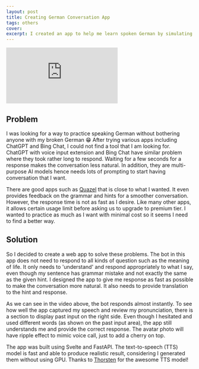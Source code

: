 ```yaml
---
layout: post
title: Creating German Conversation App
tags: others
cover: 
excerpt: I created an app to help me learn spoken German by simulating daily conversation.
---
```


<iframe src="https://www.youtube.com/embed/dvJnHjX9f4Q?si=J5sQBSVQ-oERBSve" title="YouTube video player" frameborder="0" allow="accelerometer; autoplay; clipboard-write; encrypted-media; gyroscope; picture-in-picture; web-share" allowfullscreen></iframe>

## Problem

I was looking for a way to practice speaking German without bothering anyone with my broken German 😁 After trying various apps including ChatGPT and Bing Chat, I could not find a tool that I am looking for. ChatGPT with voice input extension and Bing Chat have similar problem where they took rather long to respond. Waiting for a few seconds for a response makes the conversation less natural. In addition, they are multi-purpose AI models hence needs lots of prompting to start having conversation that I want.

There are good apps such as [Quazel](https://www.quazel.com/) that is close to what I wanted. It even provides feedback on the grammar and hints for a smoother conversation. However, the response time is not as fast as I desire. Like many other apps, it allows certain usage limit before asking us to upgrade to premium tier. I wanted to practice as much as I want with minimal cost so it seems I need to find a better way.

## Solution

So I decided to create a web app to solve these problems. The bot in this app does not need to respond to all kinds of question such as the meaning of life. It only needs to 'understand' and respond appropriately to what I say, even though my sentence has grammar mistake and not exactly the same as the given hint. I designed the app to give me response as fast as possible to make the conversation more natural. It also needs to provide translation to the hint and response.

As we can see in the video above, the bot responds almost instantly. To see how well the app captured my speech and review my pronunciation, there is a section to display past input on the right side. Even though I hesitated and used different words (as shown on the past input area), the app still understands me and provide the correct response.  The avatar photo will have ripple effect to mimic voice call, just to add a cherry on top.  

The app was built using Svelte and FastAPI. The text-to-speech (TTS) model is fast and able to produce realistic result, considering I generated them without using GPU. Thanks to [Thorsten](https://www.thorsten-voice.de/einfach-loslegen/) for the awesome TTS model!